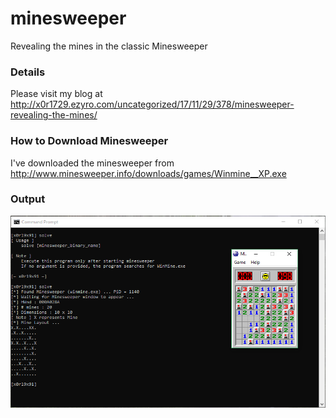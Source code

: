 # minesweeper
Revealing the mines in the classic Minesweeper

### Details

Please visit my blog at http://x0r1729.ezyro.com/uncategorized/17/11/29/378/minesweeper-revealing-the-mines/

### How to Download Minesweeper
I've downloaded the minesweeper from http://www.minesweeper.info/downloads/games/Winmine__XP.exe

### Output

![Mines Revealed](mines_success.png)
